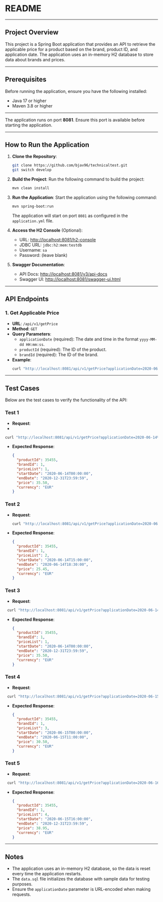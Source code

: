 # README

---

## Project Overview

This project is a Spring Boot application that provides an API to retrieve the applicable price for a product based on
the brand, product ID, and application date. The application uses an in-memory H2 database to store data about brands
and prices.

---

## Prerequisites

Before running the application, ensure you have the following installed:

- Java 17 or higher
- Maven 3.8 or higher

---

The application runs on port **8081**. Ensure this port is available before starting the application.

---
## How to Run the Application

1. **Clone the Repository**:
   ```bash
   git clone https://github.com/bjav96/technicaltest.git
   git switch develop
   ```

2. **Build the Project**:
   Run the following command to build the project:
   ```bash
   mvn clean install
   ```

3. **Run the Application**:
   Start the application using the following command:
   ```bash
   mvn spring-boot:run
   ```
   The application will start on port `8081` as configured in the `application.yml` file.

4. **Access the H2 Console** (Optional):
    - URL: [http://localhost:8081/h2-console](http://localhost:8081/h2-console)
    - JDBC URL: `jdbc:h2:mem:testdb`
    - Username: `sa`
    - Password: (leave blank)

5. **Swagger Documentation**:
    - API Docs: [http://localhost:8081/v3/api-docs](http://localhost:8081/v3/api-docs)
    - Swagger UI: [http://localhost:8081/swagger-ui.html](http://localhost:8081/swagger-ui.html)

---

## API Endpoints

### 1. **Get Applicable Price**

- **URL**: `/api/v1/getPrice`
- **Method**: `GET`
- **Query Parameters**:
    - `applicationDate` (required): The date and time in the format `yyyy-MM-dd HH:mm:ss`.
    - `productId` (required): The ID of the product.
    - `brandId` (required): The ID of the brand.
- **Example**:
  ```bash
  curl "http://localhost:8081/api/v1/getPrice?applicationDate=2020-06-14%2010%3A00%3A00&productId=35455&brandId=1"
  ```

---

## Test Cases

Below are the test cases to verify the functionality of the API:

### Test 1

- **Request**:
-

```bash
curl "http://localhost:8081/api/v1/getPrice?applicationDate=2020-06-14%2010%3A00%3A00&productId=35455&brandId=1"
```

- **Expected Response**:
  ```json
  {
    "productId": 35455,
    "brandId": 1,
    "priceList": 1,
    "startDate": "2020-06-14T00:00:00",
    "endDate": "2020-12-31T23:59:59",
    "price": 35.50,
    "currency": "EUR"
  }
  ```

### Test 2

- **Request**:
  ```bash
  curl "http://localhost:8081/api/v1/getPrice?applicationDate=2020-06-14%2016%3A00%3A00&productId=35455&brandId=1"
  ```
- **Expected Response**:
  ```json
  {
    "productId": 35455,
    "brandId": 1,
    "priceList": 2,
    "startDate": "2020-06-14T15:00:00",
    "endDate": "2020-06-14T18:30:00",
    "price": 25.45,
    "currency": "EUR"
  }
  ```

### Test 3

- **Request**:

 ```bash
  curl "http://localhost:8081/api/v1/getPrice?applicationDate=2020-06-14%2021%3A00%3A00&productId=35455&brandId=1"
  ```

- **Expected Response**:
  ```json
  {
    "productId": 35455,
    "brandId": 1,
    "priceList": 1,
    "startDate": "2020-06-14T00:00:00",
    "endDate": "2020-12-31T23:59:59",
    "price": 35.50,
    "currency": "EUR"
  }
  ```

### Test 4

- **Request**:

 ```bash
  curl "http://localhost:8081/api/v1/getPrice?applicationDate=2020-06-15%2010%3A00%3A00&productId=35455&brandId=1"
  ```

- **Expected Response**:
  ```json
  {
    "productId": 35455,
    "brandId": 1,
    "priceList": 3,
    "startDate": "2020-06-15T00:00:00",
    "endDate": "2020-06-15T11:00:00",
    "price": 30.50,
    "currency": "EUR"
  }
  ```

### Test 5

- **Request**:

 ```bash
  curl "http://localhost:8081/api/v1/getPrice?applicationDate=2020-06-16%2021%3A00%3A00&productId=35455&brandId=1"
  ```

- **Expected Response**:
  ```json
  {
    "productId": 35455,
    "brandId": 1,
    "priceList": 4,
    "startDate": "2020-06-15T16:00:00",
    "endDate": "2020-12-31T23:59:59",
    "price": 38.95,
    "currency": "EUR"
  }
  ```

---

## Notes

- The application uses an in-memory H2 database, so the data is reset every time the application restarts.
- The `data.sql` file initializes the database with sample data for testing purposes.
- Ensure the `applicationDate` parameter is URL-encoded when making requests.
